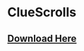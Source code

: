 # ClueScrolls

## [Download Here](https://www.spigotmc.org/resources/%E2%AD%90-cluescrolls-%E2%AD%90-%E2%95%91-1-8-to-1-17-250-clue-types-new-default-config-rewards.30276/update?update=307534)
